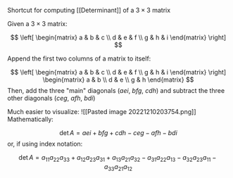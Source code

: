 Shortcut for computing [[Determinant]] of a $3 \times 3$ matrix

Given a $3 \times 3$ matrix:

$$
\left[
\begin{matrix}
a & b & c \\
d & e & f \\
g & h & i
\end{matrix}
\right]
$$

Append the first two columns of a matrix to itself:

$$
\left[
\begin{matrix}
a & b & c \\
d & e & f \\
g & h & i
\end{matrix}
\right]
\begin{matrix}
a & b \\
d & e \\
g & h 
\end{matrix}
$$
Then, add the three "main" diagonals ($aei,\  bfg,\  cdh$) and subtract the three other diagonals ($ceg,\ afh,\ bdi$)

Much easier to visualize:
![[Pasted image 20221210203754.png]]
Mathematically:

$$\det{A} = aei + bfg + cdh - ceg - afh - bdi$$
or, if using index notation:

$$
\det{A} = 
a_{11}a_{22}a_{33} + 
a_{12}a_{23}a_{31} + 
a_{13}a_{21}a_{32} - 
a_{31}a_{22}a_{13} - 
a_{32}a_{23}a_{11} - 
a_{33}a_{21}a_{12}
$$



